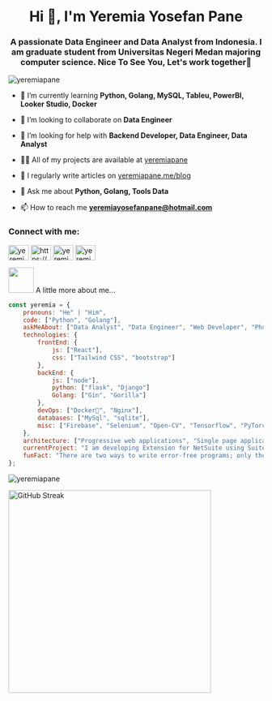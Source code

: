 <h1 align="center">Hi 👋, I'm Yeremia Yosefan Pane</h1>
<h3 align="center">A passionate Data Engineer and Data Analyst from Indonesia. I am graduate student from Universitas Negeri Medan majoring computer science. Nice To See You, Let's work together👋</h3>

<p align="left"> <img src="https://komarev.com/ghpvc/?username=yeremiapane&label=Profile%20views&color=0e75b6&style=flat" alt="yeremiapane" /> </p>

- 🌱 I’m currently learning **Python, Golang, MySQL, Tableu, PowerBI, Looker Studio, Docker**

- 👯 I’m looking to collaborate on **Data Engineer**

- 🤝 I’m looking for help with **Backend Developer, Data Engineer, Data Analyst**

- 👨‍💻 All of my projects are available at <a href="yeremiapane.me">yeremiapane</a>

- 📝 I regularly write articles on [yeremiapane.me/blog](yeremiapane.me/blog)

- 💬 Ask me about **Python, Golang, Tools Data**

- 📫 How to reach me **yeremiayosefanpane@hotmail.com**

<h3 align="left">Connect with me:</h3>
<p align="left">
<a href="https://dev.to/yeremiapane_57" target="blank"><img align="center" src="https://raw.githubusercontent.com/rahuldkjain/github-profile-readme-generator/master/src/images/icons/Social/devto.svg" alt="yeremiapane_57" height="30" width="40" /></a>
<a href="https://linkedin.com/in/https://www.linkedin.com/in/yeremia-yosefan-pane-74041921a/" target="blank"><img align="center" src="https://raw.githubusercontent.com/rahuldkjain/github-profile-readme-generator/master/src/images/icons/Social/linked-in-alt.svg" alt="https://www.linkedin.com/in/yeremia-yosefan-pane-74041921a/" height="30" width="40" /></a>
<a href="https://instagram.com/yeremiapane" target="blank"><img align="center" src="https://raw.githubusercontent.com/rahuldkjain/github-profile-readme-generator/master/src/images/icons/Social/instagram.svg" alt="yeremiapane" height="30" width="40" /></a>
<a href="https://www.leetcode.com/yeremiapane" target="blank"><img align="center" src="https://raw.githubusercontent.com/rahuldkjain/github-profile-readme-generator/master/src/images/icons/Social/leet-code.svg" alt="yeremiapane" height="30" width="40" /></a>
</p>
<img src="https://media.giphy.com/media/VgCDAzcKvsR6OM0uWg/giphy.gif" width="50"> A little more about me...  

```javascript
const yeremia = {
    pronouns: "He" | "Him",
    code: ["Python", "Golang"],
    askMeAbout: ["Data Analyst", "Data Engineer", "Web Developer", "Photography"],
    technologies: {
        frontEnd: {
            js: ["React"],
            css: ["Tailwind CSS", "bootstrap"]
        },
        backEnd: {
            js: ["node"],
            python: ["flask", "Django"]
            Golang: ["Gin", "Gorilla"]
        },
        devOps: ["Docker🐳", "Nginx"],
        databases: ["MySql", "sqlite"],
        misc: ["Firebase", "Selenium", "Open-CV", "Tensorflow", "PyTorch"]
    },
    architecture: ["Progressive web applications", "Single page applications"],
    currentProject: "I am developing Extension for NetSuite using SuiteScript2.0",
    funFact: "There are two ways to write error-free programs; only the third one works"
};
```
<p><img align="center" src="https://github-readme-stats.vercel.app/api/top-langs?username=yeremiapane&show_icons=true&locale=en&layout=compact" alt="yeremiapane" /></p>

<div>
  <a href="https://github.com/DenverCoder1/github-readme-streak-stats">
    <img width="400" src="https://github-readme-streak-stats-eight.vercel.app/?user=yeremiapane&theme=tokyonight-duo" alt="GitHub Streak" />
  </a>
</div>
